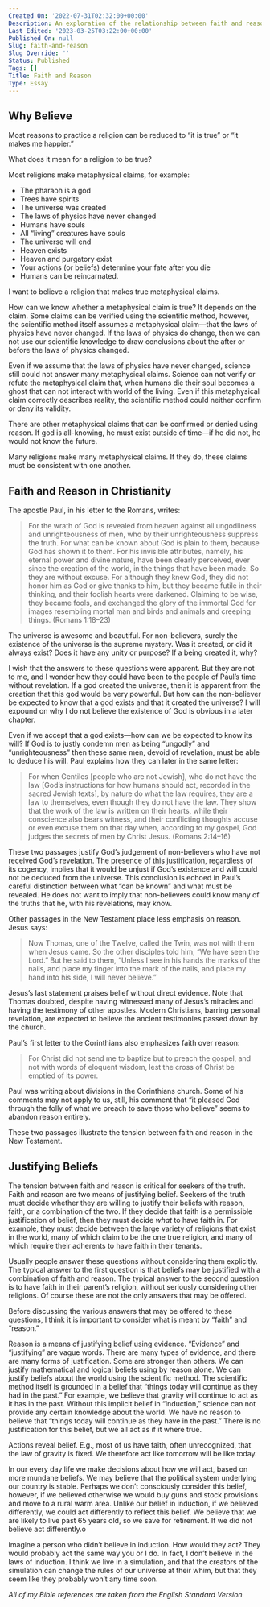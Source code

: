 ```yaml
---
Created On: '2022-07-31T02:32:00+00:00'
Description: An exploration of the relationship between faith and reason.
Last Edited: '2023-03-25T03:22:00+00:00'
Published On: null
Slug: faith-and-reason
Slug Override: ''
Status: Published
Tags: []
Title: Faith and Reason
Type: Essay
---
```

<h2>Why Believe</h2>
<p>Most reasons to practice a religion can be reduced to “it is true” or “it makes me happier.”</p>
<p>What does it mean for a religion to be true?</p>
<p>Most religions make metaphysical claims, for example:</p>
<ul>
<li>The pharaoh is a god</li>
<li>Trees have spirits</li>
<li>The universe was created</li>
<li>The laws of physics have never changed</li>
<li>Humans have souls</li>
<li>All “living” creatures have souls</li>
<li>The universe will end</li>
<li>Heaven exists</li>
<li>Heaven and purgatory exist</li>
<li>Your actions (or beliefs) determine your fate after you die</li>
<li>Humans can be reincarnated.</li>
</ul>
<p>I want to believe a religion that makes true metaphysical claims.</p>
<p>How can we know whether a metaphysical claim is true?  It depends on the claim. Some claims can be verified using the scientific method, however, the scientific method itself assumes a metaphysical claim—that the laws of physics have never changed. If the laws of physics do change, then we can not use our scientific knowledge to draw conclusions about the after or before the laws of physics changed.</p>
<p>Even if we assume that the laws of physics have never changed, science still could not answer many metaphysical claims. Science can not verify or refute the metaphysical claim that, when humans die their soul becomes a ghost that can not interact with world of the living. Even if this metaphysical claim correctly describes reality, the scientific method could neither confirm or deny its validity.</p>
<p>There are other metaphysical claims that can be confirmed or denied using reason. If god is all-knowing, he must exist outside of time—if he did not, he would not know the future.</p>
<p>Many religions make many metaphysical claims. If they do, these claims must be consistent with one another.</p>
<h2>Faith and Reason in Christianity</h2>
<p>The apostle Paul, in his letter to the Romans, writes:</p>
<blockquote><p>
For the wrath of God is revealed from heaven against all ungodliness and
unrighteousness of men, who by their unrighteousness suppress the truth.
For what can be known about God is plain to them, because God has shown
it to them. For his invisible attributes, namely, his eternal power and
divine nature, have been clearly perceived, ever since the creation of
the world, in the things that have been made. So they are without
excuse. For although they knew God, they did not honor him as God or
give thanks to him, but they became futile in their thinking, and their
foolish hearts were darkened. Claiming to be wise, they became fools,
and exchanged the glory of the immortal God for images resembling mortal
man and birds and animals and creeping things. (Romans 1:18–23)
</p></blockquote>

<p>The universe is awesome and beautiful.  For non-believers, surely the existence of the universe is the supreme mystery.  Was it created, or did it always exist?  Does it have any unity or purpose?  If a being created it, why?</p>
<p>I wish that the answers to these questions were apparent. But they are not to me, and I wonder how they could have been to the people of Paul’s time without revelation. If a god created the universe, then it is apparent from the creation that this god would be very powerful. But how can the non-believer be expected to know that a god exists and that it created the universe?  I will expound on why I do not believe the existence of God is obvious in a later chapter.</p>
<p>Even if we accept that a god exists—how can we be expected to know its will? If God is to justly condemn men as being “ungodly” and “unrighteousness” then these same men, devoid of revelation, must be able to deduce his will. Paul explains how they can later in the same letter:</p>
<blockquote><p>
For when Gentiles [people who are not Jewish], who do not have the law
[God’s instructions for how humans should act, recorded in the sacred
Jewish texts], by nature do what the law requires, they are a law to
themselves, even though they do not have the law. They show that the
work of the law is written on their hearts, while their conscience also
bears witness, and their conflicting thoughts accuse or even excuse them
on that day when, according to my gospel, God judges the secrets of men
by Christ Jesus. (Romans 2:14–16)
</p></blockquote>

<p>These two passages justify God’s judgement of non-believers who have not received God’s revelation. The presence of this justification, regardless of its cogency, implies that it would be unjust if God’s existence and will could not be deduced from the universe. This conclusion is echoed in Paul’s careful distinction between what “can be known” and what must be revealed. He does not want to imply that non-believers could know many of the truths that he, with his revelations, may know.</p>
<p>Other passages in the New Testament place less emphasis on reason. Jesus says:</p>
<blockquote><p>
Now Thomas, one of the Twelve, called the Twin, was not with them when
Jesus came. So the other disciples told him, “We have seen the Lord.”
But he said to them, “Unless I see in his hands the marks of the nails,
and place my finger into the mark of the nails, and place my hand into
his side, I will never believe.”
</p></blockquote>

<p>Jesus’s last statement praises belief without direct evidence. Note that Thomas doubted, despite having witnessed many of Jesus’s miracles and having the testimony of other apostles. Modern Christians, barring personal revelation, are expected to believe the ancient testimonies passed down by the church.</p>
<p>Paul’s first letter to the Corinthians also emphasizes faith over reason:</p>
<blockquote><p>
For Christ did not send me to baptize but to preach the gospel, and not
with words of eloquent wisdom, lest the cross of Christ be emptied of
its power.
</p></blockquote>

<p>Paul was writing about divisions in the Corinthians church. Some of his comments may not apply to us, still, his comment that “it pleased God through the folly of what we preach to save those who believe” seems to abandon reason entirely.</p>
<p>These two passages illustrate the tension between faith and reason in the New Testament.</p>
<h2>Justifying Beliefs</h2>
<p>The tension between faith and reason is critical for seekers of the truth.  Faith and reason are two means of justifying belief.  Seekers of the truth must decide whether they are willing to justify their beliefs with reason, faith, or a combination of the two.  If they decide that faith is a permissible justification of belief, then they must decide <em>what</em> to have faith in. For example, they must decide between the large variety of religions that exist in the world, many of which claim to be the one true religion, and many of which require their adherents to have faith in their tenants.</p>
<p>Usually people answer these questions without considering them explicitly.  The typical answer to the first question is that beliefs may be justified with a combination of faith and reason.  The typical answer to the second question is to have faith in their parent’s religion, without seriously considering other religions.  Of course these are not the only answers that may be offered.</p>
<p>Before discussing the various answers that may be offered to these questions, I think it is important to consider what is meant by “faith” and “reason.”</p>
<p>Reason is a means of justifying belief using evidence.  “Evidence” and “justifying” are vague words. There are many types of evidence, and there are many forms of justification.  Some are stronger than others.  We can justify mathematical and logical beliefs using by reason alone.  We can justify beliefs about the world using the scientific method.  The scientific method itself is grounded in a belief that “things today will continue as they had in the past.”  For example, we believe that gravity will continue to act as it has in the past.  Without this implicit belief in “induction,” science can not provide any certain knowledge about the world.  We have no reason to believe that “things today will continue as they have in the past.”  There is no justification for this belief, but we all act as if it where true.</p>
<p>Actions reveal belief. E.g., most of us have faith, often unrecognized, that the law of gravity is fixed. We therefore act like tomorrow will be like today.</p>
<p>In our every day life we make decisions about how we will act, based on more mundane beliefs.  We may believe that the political system underlying our country is stable.  Perhaps we don’t consciously consider this belief, however, if we believed otherwise we would buy guns and stock provisions and move to a rural warm area.  Unlike our belief in induction, if we believed differently, we could act differently to reflect this belief.  We believe that we are likely to live past 65 years old, so we save for retirement.  If we did not believe act differently.o</p>
<p>Imagine a person who didn’t believe in induction.  How would they act?  They would probably act the same way you or I do.  In fact, I don’t believe in the laws of induction.  I think we live in a simulation, and that the creators of the simulation can change the rules of our universe at their whim, but that they seem like they probably won’t any time soon.</p>
<p><em>All of my Bible references are taken from the English Standard Version.</em></p>
